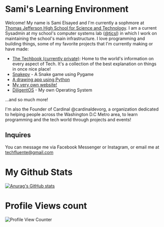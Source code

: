<!---
- 👋 Hi, I’m @selsayed25
- 👀 I’m interested in Science (mostly Biology and Chemistry), Tech, Mathematics, and programming (Python, Java, HTML, CSS, R, and SQL)
- 🌱 I’m currently learning how to speak Python, Java, and HTML. 
- 📫 How to reach me: Facebook and Instagram: @samielsayedtj
--->

# Sami's Learning Environment

Welcome! My name is Sami Elsayed and I'm currently a sophmore at [Thomas Jefferson High School for Science and Technology](https://tjhsst.fcps.edu). I am a current Sysadmin at my school's computer systems lab ([@tjcsl](https://github.com/tjcsl)) in which I work on maintaining the school's main infrastructure. I love programming and building things, some of my favorite projects that I'm currently making or have made:

- [The Techbook (currently private)](https://github.com/selsayed25/techbook): Home to the world's information on every aspect of Tech. It's a collection of the best explanation on things in once nice place!
- [Snakepy](https://github.com/selsayed25/snakepy) - A Snake game using Pygame
- [A drawing app using Python](https://github.com/selsayed25/python-drawing-app)
- [My very own website!](https://github.com/selsayed25/mywebsite)
- [DiligentOS](https://github.com/selsayed25/diligentOS) - My own Operating System

...and so much more!

I'm also the Founder of Cardinal @cardinaldevorg, a organization dedicated to helping people across the Washington D.C Metro area, to learn programming and the tech world through projects and events!

## Inquires

You can message me via Facebook Messenger or Instagram, or email me at [techfluente@gmail.com](mailto:techfluente@gmail.com)

# My Github Stats

[![Anurag's GitHub stats](https://github-readme-stats.vercel.app/api?username=selsayed25)](https://github.com/anuraghazra/github-readme-stats)

# Profile Views count

![Profile View Counter](https://komarev.com/ghpvc/?username=selsayed25)
<!---
selsayed25/selsayed25 is a ✨ special ✨ repository because its `README.md` (this file) appears on your GitHub profile.
You can click the Preview link to take a look at your changes.
--->
